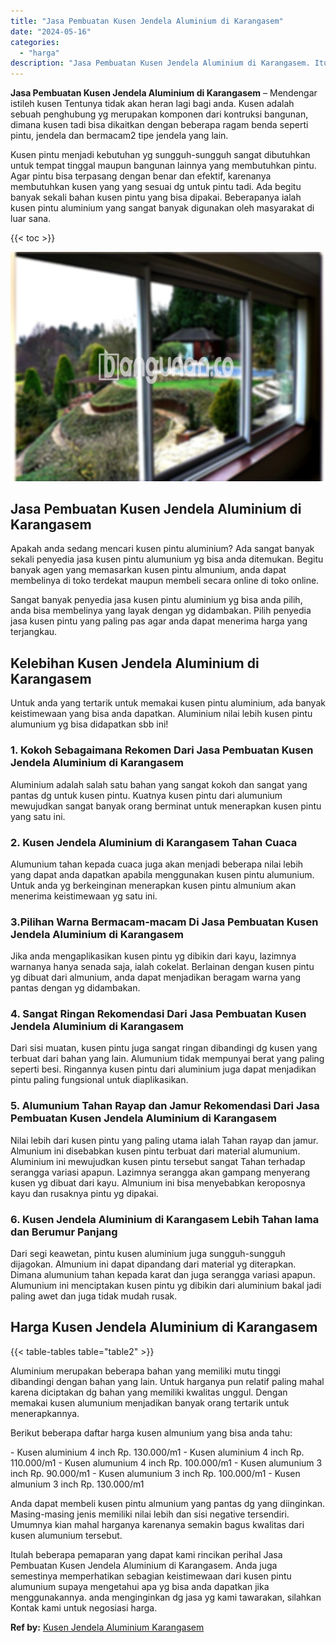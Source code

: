 ```yaml
---
title: "Jasa Pembuatan Kusen Jendela Aluminium di Karangasem"
date: "2024-05-16"
categories: 
  - "harga"
description: "Jasa Pembuatan Kusen Jendela Aluminium di Karangasem. Itulah beberapa pemaparan yang dapat kami rincikan perihal Jasa Pembuatan Kusen Jendela Aluminium di Ka..."
---
```


**Jasa Pembuatan Kusen Jendela Aluminium di Karangasem** – Mendengar istileh kusen Tentunya tidak akan heran lagi bagi anda. Kusen adalah sebuah penghubung yg merupakan komponen dari kontruksi bangunan, dimana kusen tadi bisa dikaitkan dengan beberapa ragam benda seperti pintu, jendela dan bermacam2 tipe jendela yang lain.

Kusen pintu menjadi kebutuhan yg sungguh-sungguh sangat dibutuhkan untuk tempat tinggal maupun bangunan lainnya yang membutuhkan pintu. Agar pintu bisa terpasang dengan benar dan efektif, karenanya membutuhkan kusen yang yang sesuai dg untuk pintu tadi. Ada begitu banyak sekali bahan kusen pintu yang bisa dipakai. Beberapanya ialah kusen pintu aluminium yang sangat banyak digunakan oleh masyarakat di luar sana.

{{< toc >}}

![Jasa Pembuatan Kusen Jendela Aluminium di Karangasem](/images/harga-kusen-jendela-alumunium-23.png)

## Jasa Pembuatan Kusen Jendela Aluminium di Karangasem

Apakah anda sedang mencari kusen pintu aluminium? Ada sangat banyak sekali penyedia jasa kusen pintu alumunium yg bisa anda ditemukan. Begitu banyak agen yang memasarkan kusen pintu almunium, anda dapat membelinya di toko terdekat maupun membeli secara online di toko online.

Sangat banyak penyedia jasa kusen pintu aluminium yg bisa anda pilih, anda bisa membelinya yang layak dengan yg didambakan. Pilih penyedia jasa kusen pintu yang paling pas agar anda dapat menerima harga yang terjangkau.

## Kelebihan Kusen Jendela Aluminium di Karangasem

Untuk anda yang tertarik untuk memakai kusen pintu aluminium, ada banyak keistimewaan yang bisa anda dapatkan. Aluminium nilai lebih kusen pintu alumunium yg bisa didapatkan sbb ini!

### 1\. Kokoh Sebagaimana Rekomen Dari Jasa Pembuatan Kusen Jendela Aluminium di Karangasem

Aluminium adalah salah satu bahan yang sangat kokoh dan sangat yang pantas dg untuk kusen pintu. Kuatnya kusen pintu dari alumunium mewujudkan sangat banyak orang berminat untuk menerapkan kusen pintu yang satu ini.

### 2\. Kusen Jendela Aluminium di Karangasem Tahan Cuaca

Alumunium tahan kepada cuaca juga akan menjadi beberapa nilai lebih yang dapat anda dapatkan apabila menggunakan kusen pintu alumunium. Untuk anda yg berkeinginan menerapkan kusen pintu almunium akan menerima keistimewaan yg satu ini.

### 3.Pilihan Warna Bermacam-macam Di Jasa Pembuatan Kusen Jendela Aluminium di Karangasem

Jika anda mengaplikasikan kusen pintu yg dibikin dari kayu, lazimnya warnanya hanya senada saja, ialah cokelat. Berlainan dengan kusen pintu yg dibuat dari almunium, anda dapat menjadikan beragam warna yang pantas dengan yg didambakan.

### 4\. Sangat Ringan Rekomendasi Dari Jasa Pembuatan Kusen Jendela Aluminium di Karangasem

Dari sisi muatan, kusen pintu juga sangat ringan dibandingi dg kusen yang terbuat dari bahan yang lain. Alumunium tidak mempunyai berat yang paling seperti besi. Ringannya kusen pintu dari aluminium juga dapat menjadikan pintu paling fungsional untuk diaplikasikan.

### 5\. Alumunium Tahan Rayap dan Jamur Rekomendasi Dari Jasa Pembuatan Kusen Jendela Aluminium di Karangasem

Nilai lebih dari kusen pintu yang paling utama ialah Tahan rayap dan jamur. Almunium ini disebabkan kusen pintu terbuat dari material alumunium. Aluminium ini mewujudkan kusen pintu tersebut sangat Tahan terhadap serangga variasi apapun. Lazimnya serangga akan gampang menyerang kusen yg dibuat dari kayu. Almunium ini bisa menyebabkan keroposnya kayu dan rusaknya pintu yg dipakai.

### 6\. Kusen Jendela Aluminium di Karangasem Lebih Tahan lama dan Berumur Panjang

Dari segi keawetan, pintu kusen aluminium juga sungguh-sungguh dijagokan. Almunium ini dapat dipandang dari material yg diterapkan. Dimana alumunium tahan kepada karat dan juga serangga variasi apapun. Alumunium ini menciptakan kusen pintu yg dibikin dari aluminium bakal jadi paling awet dan juga tidak mudah rusak.

## Harga Kusen Jendela Aluminium di Karangasem

{{< table-tables table="table2" >}}

Aluminium merupakan beberapa bahan yang memiliki mutu tinggi dibandingi dengan bahan yang lain. Untuk harganya pun relatif paling mahal karena diciptakan dg bahan yang memiliki kwalitas unggul. Dengan memakai kusen alumunium menjadikan banyak orang tertarik untuk menerapkannya.

Berikut beberapa daftar harga kusen almunium yang bisa anda tahu:

\- Kusen aluminium 4 inch Rp. 130.000/m1 - Kusen aluminium 4 inch Rp. 110.000/m1 - Kusen alumunium 4 inch Rp. 100.000/m1 - Kusen alumunium 3 inch Rp. 90.000/m1 - Kusen alumunium 3 inch Rp. 100.000/m1 - Kusen almunium 3 inch Rp. 130.000/m1

Anda dapat membeli kusen pintu almunium yang pantas dg yang diinginkan. Masing-masing jenis memiliki nilai lebih dan sisi negative tersendiri. Umumnya kian mahal harganya karenanya semakin bagus kwalitas dari kusen alumunium tersebut.

Itulah beberapa pemaparan yang dapat kami rincikan perihal Jasa Pembuatan Kusen Jendela Aluminium di Karangasem. Anda juga semestinya memperhatikan sebagian keistimewaan dari kusen pintu alumunium supaya mengetahui apa yg bisa anda dapatkan jika menggunakannya. anda menginginkan dg jasa yg kami tawarakan, silahkan Kontak kami untuk negosiasi harga.

**Ref by:** [Kusen Jendela Aluminium Karangasem](https://id.wikipedia.org/wiki/Kusen)

